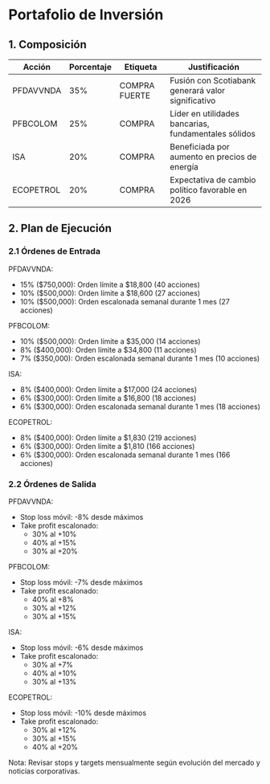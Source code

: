 # Portafolio de Inversión

## 1. Composición

| Acción | Porcentaje | Etiqueta | Justificación |
|--------|------------|----------|---------------|
| PFDAVVNDA | 35% | COMPRA FUERTE | Fusión con Scotiabank generará valor significativo |
| PFBCOLOM | 25% | COMPRA | Líder en utilidades bancarias, fundamentales sólidos |
| ISA | 20% | COMPRA | Beneficiada por aumento en precios de energía |
| ECOPETROL | 20% | COMPRA | Expectativa de cambio político favorable en 2026 |

## 2. Plan de Ejecución

### 2.1 Órdenes de Entrada

PFDAVVNDA:
- 15% ($750,000): Orden límite a $18,800 (40 acciones)
- 10% ($500,000): Orden límite a $18,600 (27 acciones)
- 10% ($500,000): Orden escalonada semanal durante 1 mes (27 acciones)

PFBCOLOM:
- 10% ($500,000): Orden límite a $35,000 (14 acciones)
- 8% ($400,000): Orden límite a $34,800 (11 acciones)
- 7% ($350,000): Orden escalonada semanal durante 1 mes (10 acciones)

ISA:
- 8% ($400,000): Orden límite a $17,000 (24 acciones)
- 6% ($300,000): Orden límite a $16,800 (18 acciones)
- 6% ($300,000): Orden escalonada semanal durante 1 mes (18 acciones)

ECOPETROL:
- 8% ($400,000): Orden límite a $1,830 (219 acciones)
- 6% ($300,000): Orden límite a $1,810 (166 acciones)
- 6% ($300,000): Orden escalonada semanal durante 1 mes (166 acciones)

### 2.2 Órdenes de Salida

PFDAVVNDA:
- Stop loss móvil: -8% desde máximos
- Take profit escalonado:
  * 30% al +10%
  * 40% al +15%
  * 30% al +20%

PFBCOLOM:
- Stop loss móvil: -7% desde máximos
- Take profit escalonado:
  * 40% al +8%
  * 30% al +12%
  * 30% al +15%

ISA:
- Stop loss móvil: -6% desde máximos
- Take profit escalonado:
  * 30% al +7%
  * 40% al +10%
  * 30% al +13%

ECOPETROL:
- Stop loss móvil: -10% desde máximos
- Take profit escalonado:
  * 30% al +12%
  * 30% al +15%
  * 40% al +20%

Nota: Revisar stops y targets mensualmente según evolución del mercado y noticias corporativas. 